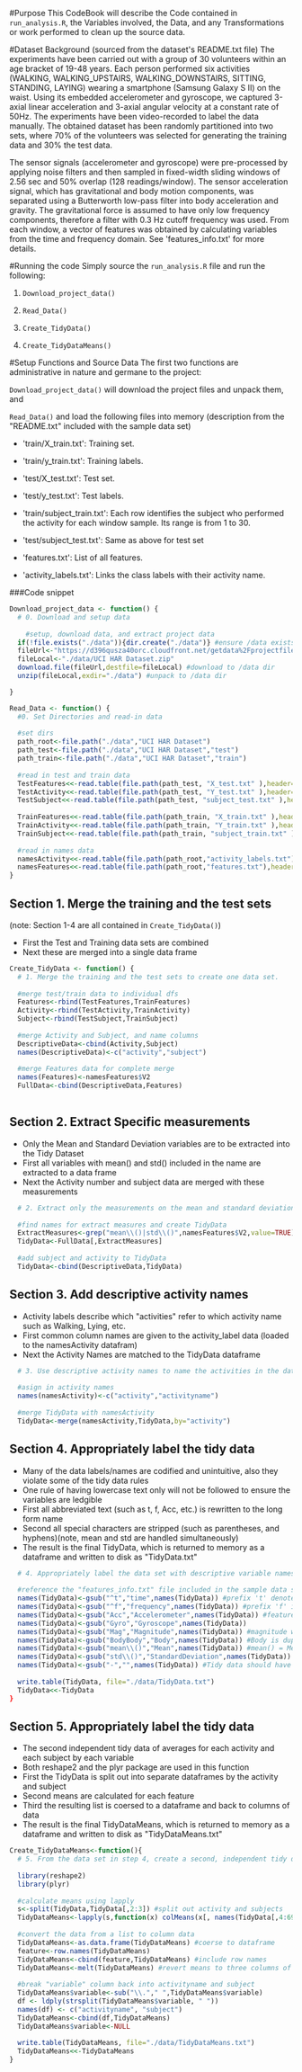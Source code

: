 #Purpose
This CodeBook will describe the Code contained in `run_analysis.R`, the Variables involved, the Data, and any Transformations or work performed to clean up the source data.

#Dataset Background
(sourced from the dataset's README.txt file)
The experiments have been carried out with a group of 30 volunteers within an age bracket of 19-48 years. Each person performed six activities (WALKING, WALKING_UPSTAIRS, WALKING_DOWNSTAIRS, SITTING, STANDING, LAYING) wearing a smartphone (Samsung Galaxy S II) on the waist. Using its embedded accelerometer and gyroscope, we captured 3-axial linear acceleration and 3-axial angular velocity at a constant rate of 50Hz. The experiments have been video-recorded to label the data manually. The obtained dataset has been randomly partitioned into two sets, where 70% of the volunteers was selected for generating the training data and 30% the test data. 

The sensor signals (accelerometer and gyroscope) were pre-processed by applying noise filters and then sampled in fixed-width sliding windows of 2.56 sec and 50% overlap (128 readings/window). The sensor acceleration signal, which has gravitational and body motion components, was separated using a Butterworth low-pass filter into body acceleration and gravity. The gravitational force is assumed to have only low frequency components, therefore a filter with 0.3 Hz cutoff frequency was used. From each window, a vector of features was obtained by calculating variables from the time and frequency domain. See 'features_info.txt' for more details. 

#Running the code
Simply source the `run_analysis.R` file and run the following:

1. `Download_project_data()`

2. `Read_Data()`

3. `Create_TidyData()`

4. `Create_TidyDataMeans()`

#Setup Functions and Source Data
The first two functions are administrative in nature and germane to the project: 

`Download_project_data()` will download the project files and unpack them, and 

`Read_Data()` and load the following files into memory (description from the "README.txt" included with the sample data set)

- 'train/X_train.txt': Training set.

- 'train/y_train.txt': Training labels.

- 'test/X_test.txt': Test set.

- 'test/y_test.txt': Test labels.

- 'train/subject_train.txt': Each row identifies the subject who performed the activity for each window sample. Its range is from 1 to 30. 

- 'test/subject_test.txt': Same as above for test set 

- 'features.txt': List of all features.

- 'activity_labels.txt': Links the class labels with their activity name.

###Code snippet
```r
Download_project_data <- function() {
  # 0. Download and setup data
  
    #setup, download data, and extract project data
  if(!file.exists("./data")){dir.create("./data")} #ensure /data exists
  fileUrl<-"https://d396qusza40orc.cloudfront.net/getdata%2Fprojectfiles%2FUCI%20HAR%20Dataset.zip"
  fileLocal<-"./data/UCI HAR Dataset.zip"
  download.file(fileUrl,destfile=fileLocal) #download to /data dir
  unzip(fileLocal,exdir="./data") #unpack to /data dir

}

Read_Data <- function() {
  #0. Set Directories and read-in data
  
  #set dirs
  path_root<-file.path("./data","UCI HAR Dataset")
  path_test<-file.path("./data","UCI HAR Dataset","test")
  path_train<-file.path("./data","UCI HAR Dataset","train")
  
  #read in test and train data
  TestFeatures<<-read.table(file.path(path_test, "X_test.txt" ),header=FALSE)
  TestActivity<<-read.table(file.path(path_test, "Y_test.txt" ),header=FALSE)
  TestSubject<<-read.table(file.path(path_test, "subject_test.txt" ),header=FALSE)
  
  TrainFeatures<<-read.table(file.path(path_train, "X_train.txt" ),header=FALSE)
  TrainActivity<<-read.table(file.path(path_train, "Y_train.txt" ),header=FALSE)
  TrainSubject<<-read.table(file.path(path_train, "subject_train.txt" ),header=FALSE)
  
  #read in names data
  namesActivity<<-read.table(file.path(path_root,"activity_labels.txt"),header=FALSE)
  namesFeatures<<-read.table(file.path(path_root,"features.txt"),header=FALSE)
}
```

## Section 1. Merge the training and the test sets
(note: Section 1-4 are all contained in `Create_TidyData()`)
- First the Test and Training data sets are combined
- Next these are merged into a single data frame

```r
Create_TidyData <- function() {
  # 1. Merge the training and the test sets to create one data set.
  
  #merge test/train data to individual dfs
  Features<-rbind(TestFeatures,TrainFeatures)
  Activity<-rbind(TestActivity,TrainActivity)
  Subject<-rbind(TestSubject,TrainSubject)
  
  #merge Activity and Subject, and name columns
  DescriptiveData<-cbind(Activity,Subject)
  names(DescriptiveData)<-c("activity","subject")
  
  #merge Features data for complete merge
  names(Features)<-namesFeatures$V2
  FullData<-cbind(DescriptiveData,Features)
  
```
## Section 2. Extract Specific measurements
- Only the Mean and Standard Deviation variables are to be extracted into the Tidy Dataset
- First all variables with mean() and std() included in the name are extracted to a data frame
- Next the Activity number and subject data are merged with these measurements

```r
  # 2. Extract only the measurements on the mean and standard deviation for each measurement.
  
  #find names for extract measures and create TidyData
  ExtractMeasures<-grep("mean\\()|std\\()",namesFeatures$V2,value=TRUE)
  TidyData<-FullData[,ExtractMeasures]
  
  #add subject and activity to TidyData
  TidyData<-cbind(DescriptiveData,TidyData)
```
## Section 3. Add descriptive activity names
- Activity labels describe which "activities" refer to which activity name such as Walking, Lying, etc.
- First common column names are given to the activity_label data (loaded to the namesActivity datafram)
- Next the Activity Names are matched to the TidyData dataframe  
  
```r
  # 3. Use descriptive activity names to name the activities in the data set
  
  #asign in activity names
  names(namesActivity)<-c("activity","activityname")
  
  #merge TidyData with namesActivity
  TidyData<-merge(namesActivity,TidyData,by="activity")
```

## Section 4. Appropriately label the tidy data
- Many of the data labels/names are codified and unintuitive, also they violate some of the tidy data rules
- One rule of having lowercase text only will not be followed to ensure the variables are ledgible
- First all abbreviated text (such as t, f, Acc, etc.) is rewritten to the long form name
- Second all special characters are stripped (such as parentheses, and hyphens)(note, mean and std are handled simultaneously)
- The result is the final TidyData, which is returned to memory as a dataframe and written to disk as "TidyData.txt"
  
```r
  # 4. Appropriately label the data set with descriptive variable names.
  
  #reference the "features_info.txt" file included in the sample data set
  names(TidyData)<-gsub("^t","time",names(TidyData)) #prefix 't' denotes time
  names(TidyData)<-gsub("^f","frequency",names(TidyData)) #prefix 'f' indicates frequency domain signals
  names(TidyData)<-gsub("Acc","Accelerometer",names(TidyData)) #features come from the the accelerometer and gyroscope (Acc and Gyro respectively)
  names(TidyData)<-gsub("Gyro","Gyroscope",names(TidyData))
  names(TidyData)<-gsub("Mag","Magnitude",names(TidyData)) #magnitude was calculated in "Mag" suffix variables
  names(TidyData)<-gsub("BodyBody","Body",names(TidyData)) #Body is duplicated in some variable names
  names(TidyData)<-gsub("mean\\()","Mean",names(TidyData)) #mean() = Mean value
  names(TidyData)<-gsub("std\\()","StandardDeviation",names(TidyData)) #std() = Standard deviation
  names(TidyData)<-gsub("-","",names(TidyData)) #Tidy data should have special characters removed
  
  write.table(TidyData, file="./data/TidyData.txt")
  TidyData<<-TidyData
}
```
## Section 5. Appropriately label the tidy data
- The second independent tidy data of averages for each activity and each subject by each variable
- Both reshape2 and the plyr package are used in this function
- First the TidyData is split out into separate dataframes by the activity and subject
- Second means are calculated for each feature
- Third the resulting list is coersed to a dataframe and back to columns of data
- The result is the final TidyDataMeans, which is returned to memory as a dataframe and written to disk as "TidyDataMeans.txt"

```r
Create_TidyDataMeans<-function(){
  # 5. From the data set in step 4, create a second, independent tidy data set with the average of each variable for each activity and each subject.
  
  library(reshape2)
  library(plyr)
  
  #calculate means using lapply
  s<-split(TidyData,TidyData[,2:3]) #split out activity and subjects
  TidyDataMeans<-lapply(s,function(x) colMeans(x[, names(TidyData[,4:69])])) #calculate mean of each variable
  
  #convert the data from a list to column data
  TidyDataMeans<-as.data.frame(TidyDataMeans) #coerse to dataframe
  feature<-row.names(TidyDataMeans)
  TidyDataMeans<-cbind(feature,TidyDataMeans) #include row names
  TidyDataMeans<-melt(TidyDataMeans) #revert means to three columns of data
  
  #break "variable" column back into activityname and subject  
  TidyDataMeans$variable<-sub("\\."," ",TidyDataMeans$variable)
  df <- ldply(strsplit(TidyDataMeans$variable, " "))
  names(df) <- c("activityname", "subject")
  TidyDataMeans<-cbind(df,TidyDataMeans)
  TidyDataMeans$variable<-NULL
  
  write.table(TidyDataMeans, file="./data/TidyDataMeans.txt")
  TidyDataMeans<<-TidyDataMeans
}
```



